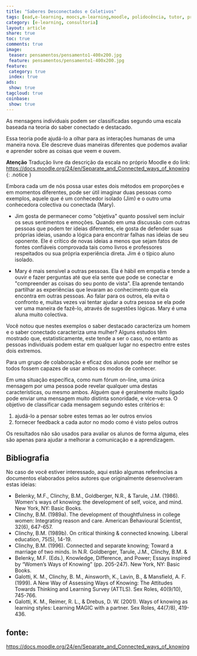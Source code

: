 ```yaml
---
title: "Saberes Desconectados e Coletivos" 
tags: [ead,e-learning, moocs,m-learning,moodle, polidocência, tutor, professor, professor formador, tutor virtual tutor presencial, atividades obrigações, forum, saberes, saberes coletivos, saberes conectados, saberes desconectatos]
category: [e-learning, consultoria]
layout: article
share: true
toc: true
comments: true
image:
 teaser: pensamentos/pensamento1-400x200.jpg
 feature: pensamentos/pensamento1-400x200.jpg
feature:
 category: true
 index: true
ads: 
 show: true
tagcloud: true
coinbase:
 show: true
---
```


As mensagens individuais podem ser classificadas segundo uma escala baseada na teoria do saber conectado e destacado.

<!--more-->

Essa teoria pode ajudá-lo a olhar para as interações humanas de uma maneira nova. Ele descreve duas maneiras diferentes que podemos avaliar e aprender sobre as coisas que veem e ouvem.

**Atenção** Tradução livre da descrição da escala no próprio Moodle e do link: https://docs.moodle.org/24/en/Separate_and_Connected_ways_of_knowing 
{: .notice }

Embora cada um de nós possa usar estes dois métodos em proporções e em momentos diferentes, pode ser útil imaginar duas pessoas como exemplos, aquele que é um conhecedor isolado (Jim) e o outro uma conhecedora colectiva ou conectada (Mary).

 * Jim gosta de permanecer como "objetiva" quanto possível sem incluir os seus sentimentos e emoções. Quando em uma discussão com outras pessoas que podem ter ideias diferentes, ele gosta de defender suas próprias ideias, usando a lógica para encontrar falhas nas ideias de seu oponente. Ele é crítico de novas ideias a menos que sejam fatos de fontes confiáveis ​​comprovada tais como livros e professores respeitados ou sua própria experiência direta. Jim é o típico aluno isolado.

* Mary é mais sensível a outras pessoas. Ela é hábil em empatia e tende a ouvir e fazer perguntas até que ela sente que pode se conectar e "compreender as coisas do seu ponto de vista". Ela aprende tentando partilhar as experiências que levaram ao conhecimento que ela encontra em outras pessoas. Ao falar para os outros, ela evita o confronto e, muitas vezes vai tentar ajudar a outra pessoa se ela pode ver uma maneira de fazê-lo, através de sugestões lógicas. Mary é uma aluna muito colectiva.

Você notou que nestes exemplos o saber destacado caracteriza um homem e o saber conectado caracteriza uma mulher? Alguns estudos têm mostrado que, estatisticamente, este tende a ser o caso, no entanto as pessoas individuais podem estar em qualquer lugar no espectro entre estes dois extremos.

Para um grupo de colaboração e eficaz dos alunos pode ser melhor se todos fossem capazes de usar ambos os modos de conhecer.

Em uma situação específica, como num fórum on-line, uma única mensagem por uma pessoa pode revelar qualquer uma destas características, ou mesmo ambos. Alguém que é geralmente muito ligado pode enviar uma mensagem muito distinta sonoridade, e vice-versa. O objetivo de classificar cada mensagem segundo estes critérios é:

 1. ajudá-lo a pensar sobre estes temas ao ler outros envios
 2. fornecer feedback a cada autor no modo como é visto pelos outros

Os resultados não são usados ​​para avaliar os alunos de forma alguma, eles são apenas para ajudar a melhorar a comunicação e a aprendizagem.


## Bibliografia

No caso de você estiver interessado, aqui estão algumas referências a documentos elaborados pelos autores que originalmente desenvolveram estas ideias:

 - Belenky, M.F., Clinchy, B.M., Goldberger, N.R., & Tarule, J.M. (1986). Women's ways of knowing: the development of self, voice, and mind. New York, NY: Basic Books.
 - Clinchy, B.M. (1989a). The development of thoughtfulness in college women: Integrating reason and care. American Behavioural Scientist, 32(6), 647-657.
 - Clinchy, B.M. (1989b). On critical thinking & connected knowing. Liberal education, 75(5), 14-19.
 - Clinchy, B.M. (1996). Connected and separate knowing; Toward a marriage of two minds. In N.R. Goldberger, Tarule, J.M., Clinchy, B.M. & 
 - Belenky, M.F. (Eds.), Knowledge, Difference, and Power; Essays inspired by “Women’s Ways of Knowing” (pp. 205-247). New York, NY: Basic Books.
 - Galotti, K. M., Clinchy, B. M., Ainsworth, K., Lavin, B., & Mansfield, A. F. (1999). A New Way of Assessing Ways of Knowing: The Attitudes Towards Thinking and Learning Survey (ATTLS). Sex Roles, 40(9/10), 745-766.
 - Galotti, K. M., Reimer, R. L., & Drebus, D. W. (2001). Ways of knowing as learning styles: Learning MAGIC with a partner. Sex Roles, 44(7/8), 419-436. 


## fonte:
https://docs.moodle.org/24/en/Separate_and_Connected_ways_of_knowing
